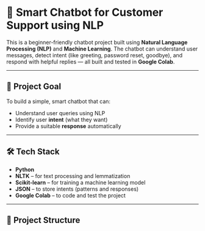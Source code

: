 
# 🤖 Smart Chatbot for Customer Support using NLP

This is a beginner-friendly chatbot project built using **Natural Language Processing (NLP)** and **Machine Learning**. The chatbot can understand user messages, detect intent (like greeting, password reset, goodbye), and respond with helpful replies — all built and tested in **Google Colab**.

---

## 🧠 Project Goal

To build a simple, smart chatbot that can:
- Understand user queries using NLP
- Identify user **intent** (what they want)
- Provide a suitable **response** automatically

---

## 🛠️ Tech Stack

- **Python**
- **NLTK** – for text processing and lemmatization
- **Scikit-learn** – for training a machine learning model
- **JSON** – to store intents (patterns and responses)
- **Google Colab** – to code and test the project

---

## 📂 Project Structure

